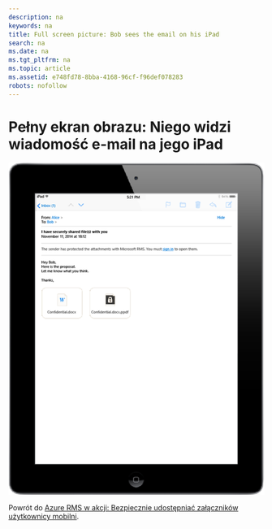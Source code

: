```yaml
---
description: na
keywords: na
title: Full screen picture: Bob sees the email on his iPad
search: na
ms.date: na
ms.tgt_pltfrm: na
ms.topic: article
ms.assetid: e748fd78-8bba-4168-96cf-f96def078283
robots: nofollow
---
```

# Pełny ekran obrazu: Niego widzi wiadomość e-mail na jego iPad
![](../Image/AzRMS_StoryboardEmaill2.PNG)

Powrót do [Azure RMS w akcji: Bezpiecznie udostępniać załączników użytkownicy mobilni](http://technet.microsoft.com/library/jj585026.aspx).

